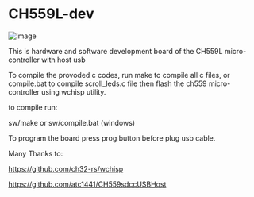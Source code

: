 # CH559L-dev


![image](https://github.com/user-attachments/assets/3165980c-8849-4de3-997c-a3d835e9674a)



This is hardware and software development board of the CH559L micro-controller with host usb

To compile the provoded c codes, run make to compile all c files, or compile.bat to compile scroll_leds.c file then flash the ch559 micro-controller using wchisp utility.

to compile run:

sw/make
or
sw/compile.bat (windows)

To program the board press prog button before plug usb cable.


Many Thanks to:

https://github.com/ch32-rs/wchisp

https://github.com/atc1441/CH559sdccUSBHost

